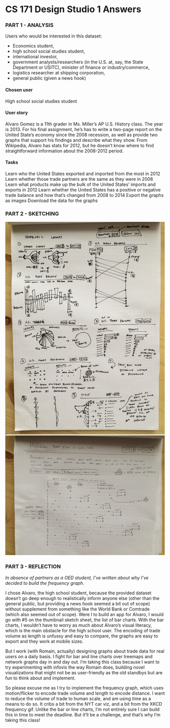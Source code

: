 # CS 171 Design Studio 1 Answers
### PART 1 - ANALYSIS
Users who would be interested in this dataset:
* Economics student,
* high school social studies student,
* international investor,
* government analysts/researchers (in the U.S. at, say, the State Department or USITC), minister of finance or industry/commerce,
* logistics researcher at shipping corporation,
* general public (given a news hook)

#### Chosen user
High school social studies student

#### User story
Alvaro Gomez is a 11th grader in Ms. Miller’s AP U.S. History class. The year is 2013. For his final assignment, he’s has to write a two-page report on the United State’s economy since the 2008 recession, as well as provide two graphs that support his findings and describe what they show. From Wikipedia, Alvaro has stats for 2012, but he doesn’t know where to find straightforward information about the 2008-2012 period.

#### Tasks
Learn who the United States exported and imported from the most in 2012
Learn whether those trade partners are the same as they were in 2008
Learn what products make up the bulk of the United States’ imports and exports in 2012
Learn whether the United States has a positive or negative trade balance and how that’s changed from 2008 to 2014
Export the graphs as images
Download the data for the graphs

### PART 2 - SKETCHING
![Layout exploration](design/sketches.jpg)
![Final wireframe](design/final_wire.jpg)

### PART 3 - REFLECTION
_In absence of partners as a OED student, I’ve written about why I’ve decided to build the frequency graph._

I chose Alvaro, the high school student, because the provided dataset doesn’t go deep enough to realistically inform anyone else (other than the general public, but providing a news hook seemed a bit out of scope) without supplement from something like the World Bank or Comtrade (which also seemed out of scope). Were I to build an app for Alvaro, I would go with #5 on the thumbnail sketch sheet, the list of bar charts. With the bar charts, I wouldn’t have to worry as much about Alvaro’s visual literacy, which is the main obstacle for the high school user. The encoding of trade volume as length is unfussy and easy to compare, the graphs are easy to export and they work at mobile sizes.

But I work (with Romain, actually) designing graphs about trade data for real users on a daily basis. I fight for bar and line charts over treemaps and network graphs day in and day out. I’m taking this class because I want to try experimenting with infovis the way Romain does, building novel visualizations that might not be as user-friendly as the old standbys but are fun to think about and implement.

So please excuse me as I try to implement the frequency graph, which uses motion/flicker to encode trade volume and length to encode distance. I want to reduce the volume of trade to human scale, and am using time as a means to do so. It cribs a bit from the NYT car viz, and a bit from the XKCD frequency gif. Unlike the bar or line charts, I’m not entirely sure I can build this in time to meet the deadline. But it’ll be a challenge, and that’s why I’m taking this class!


